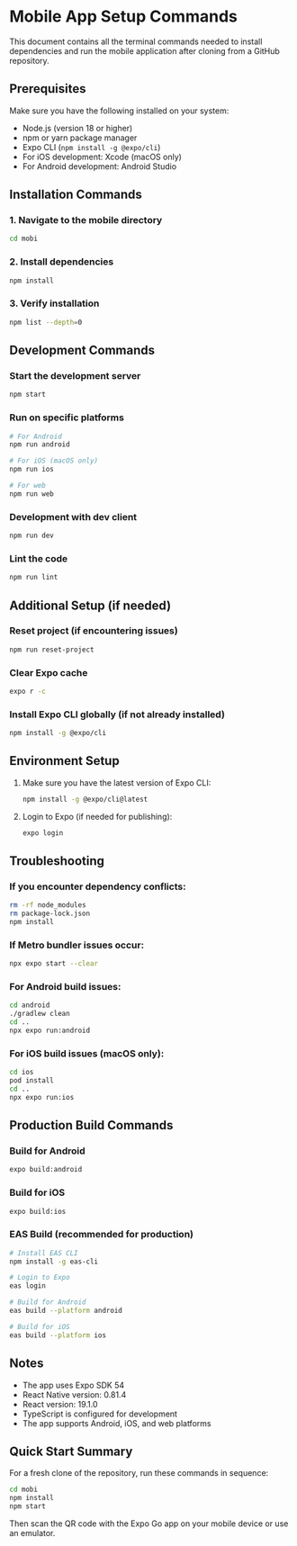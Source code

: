 # Mobile App Setup Commands

This document contains all the terminal commands needed to install dependencies and run the mobile application after cloning from a GitHub repository.

## Prerequisites

Make sure you have the following installed on your system:
- Node.js (version 18 or higher)
- npm or yarn package manager
- Expo CLI (`npm install -g @expo/cli`)
- For iOS development: Xcode (macOS only)
- For Android development: Android Studio

## Installation Commands

### 1. Navigate to the mobile directory
```bash
cd mobi
```

### 2. Install dependencies
```bash
npm install
```

### 3. Verify installation
```bash
npm list --depth=0
```

## Development Commands

### Start the development server
```bash
npm start
```

### Run on specific platforms
```bash
# For Android
npm run android

# For iOS (macOS only)
npm run ios

# For web
npm run web
```

### Development with dev client
```bash
npm run dev
```

### Lint the code
```bash
npm run lint
```

## Additional Setup (if needed)

### Reset project (if encountering issues)
```bash
npm run reset-project
```

### Clear Expo cache
```bash
expo r -c
```

### Install Expo CLI globally (if not already installed)
```bash
npm install -g @expo/cli
```

## Environment Setup

1. Make sure you have the latest version of Expo CLI:
   ```bash
   npm install -g @expo/cli@latest
   ```

2. Login to Expo (if needed for publishing):
   ```bash
   expo login
   ```

## Troubleshooting

### If you encounter dependency conflicts:
```bash
rm -rf node_modules
rm package-lock.json
npm install
```

### If Metro bundler issues occur:
```bash
npx expo start --clear
```

### For Android build issues:
```bash
cd android
./gradlew clean
cd ..
npx expo run:android
```

### For iOS build issues (macOS only):
```bash
cd ios
pod install
cd ..
npx expo run:ios
```

## Production Build Commands

### Build for Android
```bash
expo build:android
```

### Build for iOS
```bash
expo build:ios
```

### EAS Build (recommended for production)
```bash
# Install EAS CLI
npm install -g eas-cli

# Login to Expo
eas login

# Build for Android
eas build --platform android

# Build for iOS
eas build --platform ios
```

## Notes

- The app uses Expo SDK 54
- React Native version: 0.81.4
- React version: 19.1.0
- TypeScript is configured for development
- The app supports Android, iOS, and web platforms

## Quick Start Summary

For a fresh clone of the repository, run these commands in sequence:
```bash
cd mobi
npm install
npm start
```

Then scan the QR code with the Expo Go app on your mobile device or use an emulator.

